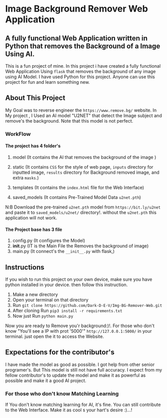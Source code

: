 # Image Background Remover Web Application

## A fully functional Web Application written in Python that removes the Background of a Image Using AI.

This is a fun project of mine. In this project i have created a fully functional Web Application Using `flask` that removes the background of any image using AI Model. I have used Python for this project. Anyone can use this project for fun and learn something new.

## About This Project
My Goal was to reverse engineer the `https://www.remove.bg/` website. In My project , I Used an AI model "U2NET" that detect the Image subject and remove's the background. Note that this model is not perfect.
### WorkFlow
#### The project has 4 folder's
1. model (It contains the AI that removes the background of the image )

2. static (It contains `CSS` for the style of web page, `inputs` directory for inputted image, `results` directory for Background removed image, and extra `masks`.)

3. templates (It contains the `index.html` file for the Web Interface)
4. saved_models (It contains Pre-Trained Model Data `u2net.pth`)

N:B Download the pre-trained `u2net.pth` model from `https://bit.ly/u2net` and paste it to `saved_models/u2net/` directory!. without the `u2net.pth` this application will not work.

#### The Project base has 3 file
1. config.py (It configures the Model)
2. __init__.py (IT is the Main File the Removes the background of image)
3. main.py (It connect's the `__init__.py` with flask,)


## Instructions

If you wish to run this project on your own device, make sure you have python installed in your device. then follow this instruction.

1. Make a new directory
2. Open your terminal on that directory
3. Run `git clone https://github.com/Dark-D-E-V/Img-BG-Remover-Web.git`
4. After cloning Run `pip3 install -r requirements.txt`
5. Now just Run `python main.py`

Now you are ready to Remove you'r background:)!. For those who don't know "You'll see a IP with prot '5000'" `http://127.0.0.1:5000/` in your terminal. just open the it to access the Website.

## Expectations for the contributor's

I have made the model as good as possible. I got help from other senior programer's. But This model is still not have full accuracy. I expect from my fellow contributor's to update the model and make it as powerful as possible and make it a good AI project.

### For those who don't know Matching Learning

If You don't know matching learning for AI, it's fine. You can still contribute to the Web Interface. Make it as cool s your hart's desire :)...!